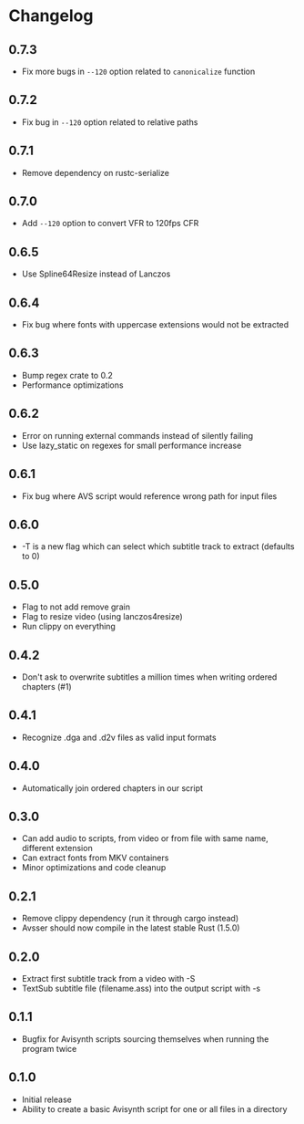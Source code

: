 # Changelog

## 0.7.3
- Fix more bugs in `--120` option related to `canonicalize` function

## 0.7.2
* Fix bug in `--120` option related to relative paths 

## 0.7.1
* Remove dependency on rustc-serialize

## 0.7.0
* Add `--120` option to convert VFR to 120fps CFR

## 0.6.5
* Use Spline64Resize instead of Lanczos

## 0.6.4
* Fix bug where fonts with uppercase extensions would not be extracted

## 0.6.3
* Bump regex crate to 0.2
* Performance optimizations

## 0.6.2
* Error on running external commands instead of silently failing
* Use lazy_static on regexes for small performance increase

## 0.6.1
* Fix bug where AVS script would reference wrong path for input files

## 0.6.0
* -T is a new flag which can select which subtitle track to extract (defaults to 0)

## 0.5.0
* Flag to not add remove grain
* Flag to resize video (using lanczos4resize)
* Run clippy on everything

## 0.4.2
* Don't ask to overwrite subtitles a million times when writing ordered chapters (#1)

## 0.4.1
* Recognize .dga and .d2v files as valid input formats

## 0.4.0
* Automatically join ordered chapters in our script

## 0.3.0
* Can add audio to scripts, from video or from file with same name, different extension
* Can extract fonts from MKV containers
* Minor optimizations and code cleanup

## 0.2.1

* Remove clippy dependency (run it through cargo instead)
* Avsser should now compile in the latest stable Rust (1.5.0)

## 0.2.0

* Extract first subtitle track from a video with -S
* TextSub subtitle file (filename.ass) into the output script with -s

## 0.1.1

* Bugfix for Avisynth scripts sourcing themselves when running the program twice

## 0.1.0

* Initial release
* Ability to create a basic Avisynth script for one or all files in a directory
